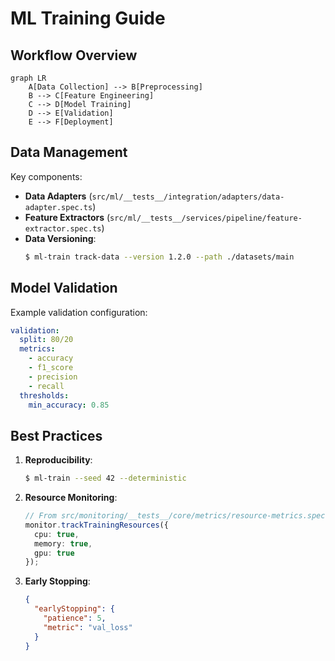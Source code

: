 # ML Training Guide

## Workflow Overview
```mermaid
graph LR
    A[Data Collection] --> B[Preprocessing]
    B --> C[Feature Engineering]
    C --> D[Model Training]
    D --> E[Validation]
    E --> F[Deployment]
```

## Data Management
Key components:
- **Data Adapters** (`src/ml/__tests__/integration/adapters/data-adapter.spec.ts`)
- **Feature Extractors** (`src/ml/__tests__/services/pipeline/feature-extractor.spec.ts`)
- **Data Versioning**:
  ```bash
  $ ml-train track-data --version 1.2.0 --path ./datasets/main
  ```

## Model Validation
Example validation configuration:
```yaml
validation:
  split: 80/20
  metrics:
    - accuracy
    - f1_score
    - precision
    - recall
  thresholds:
    min_accuracy: 0.85
```

## Best Practices
1. **Reproducibility**:
   ```bash
   $ ml-train --seed 42 --deterministic
   ```

2. **Resource Monitoring**:
   ```typescript
   // From src/monitoring/__tests__/core/metrics/resource-metrics.spec.ts
   monitor.trackTrainingResources({
     cpu: true,
     memory: true,
     gpu: true
   });
   ```

3. **Early Stopping**:
   ```json
   {
     "earlyStopping": {
       "patience": 5,
       "metric": "val_loss"
     }
   }